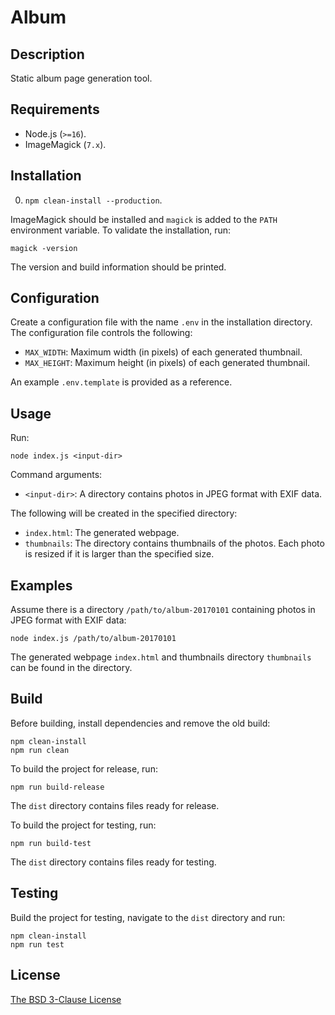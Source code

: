 # Album #

## Description ##

Static album page generation tool.

## Requirements ##

* Node.js (`>=16`).
* ImageMagick (`7.x`).

## Installation ##

0. `npm clean-install --production`.

ImageMagick should be installed and `magick` is added to the `PATH` environment
variable. To validate the installation, run:

```
magick -version
```

The version and build information should be printed.

## Configuration ##

Create a configuration file with the name `.env` in the installation directory.
The configuration file controls the following:

* `MAX_WIDTH`: Maximum width (in pixels) of each generated thumbnail.
* `MAX_HEIGHT`: Maximum height (in pixels) of each generated thumbnail.

An example `.env.template` is provided as a reference.

## Usage ##

Run:

```
node index.js <input-dir>
```

Command arguments:

* `<input-dir>`: A directory contains photos in JPEG format with EXIF data.

The following will be created in the specified directory:

* `index.html`: The generated webpage.
* `thumbnails`: The directory contains thumbnails of the photos. Each photo is
                resized if it is larger than the specified size.

## Examples ##

Assume there is a directory `/path/to/album-20170101` containing photos in JPEG
format with EXIF data:

```
node index.js /path/to/album-20170101
```

The generated webpage `index.html` and thumbnails directory `thumbnails` can be
found in the directory.

## Build ##

Before building, install dependencies and remove the old build:

```
npm clean-install
npm run clean
```

To build the project for release, run:

```
npm run build-release
```

The `dist` directory contains files ready for release.

To build the project for testing, run:

```
npm run build-test
```

The `dist` directory contains files ready for testing.

## Testing ##

Build the project for testing, navigate to the `dist` directory and run:

```
npm clean-install
npm run test
```

## License ##

[The BSD 3-Clause License](http://opensource.org/licenses/BSD-3-Clause)
